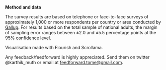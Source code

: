 
**Method and data**

The survey results are based on telephone or face-to-face surveys of approximately 1,000 or more respondents per country or area conducted by [Gallup](https://www.gallup.com/analytics/349487/gallup-global-happiness-center.aspx).
For results based on the total sample of national adults, the margin of sampling error ranges between ±2.0 and ±5.5 percentage points at the 95% confidence level.

Visualisation made with Flourish and Scrollama.

Any feedback/feedforward is highly appreciated. Send them on twitter @karthik\_muth or email at feedforward.tome@gmail.com.
